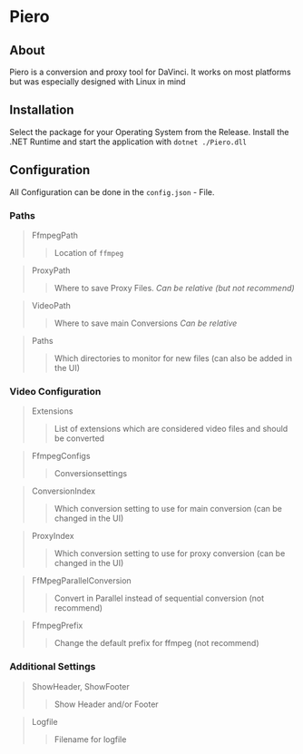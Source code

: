 # Piero
## About
Piero is a conversion and proxy tool for DaVinci. It works on most platforms but was especially designed with Linux in mind

## Installation
Select the package for your Operating System from the Release. Install the .NET Runtime and start the application with `dotnet ./Piero.dll`


## Configuration
All Configuration can be done in the `config.json` - File. 

### Paths

>FfmpegPath
>>Location of `ffmpeg`

>ProxyPath
>>Where to save Proxy Files. _Can be relative (but not recommend)_

>VideoPath
>>Where to save main Conversions _Can be relative_

>Paths
>>Which directories to monitor for new files (can also be added in the UI) 

### Video Configuration
>Extensions
>>List of extensions which are considered video files and should be converted

>FfmpegConfigs
>>Conversionsettings

>ConversionIndex
>>Which conversion setting to use for main conversion (can be changed in the UI)

>ProxyIndex
>>Which conversion setting to use for proxy conversion (can be changed in the UI)

>FfMpegParallelConversion
>> Convert in Parallel instead of sequential conversion (not recommend)

>FfmpegPrefix
>> Change the default prefix for ffmpeg (not recommend)

### Additional Settings
>ShowHeader, ShowFooter
>> Show Header and/or Footer
 
>Logfile
>> Filename for logfile

